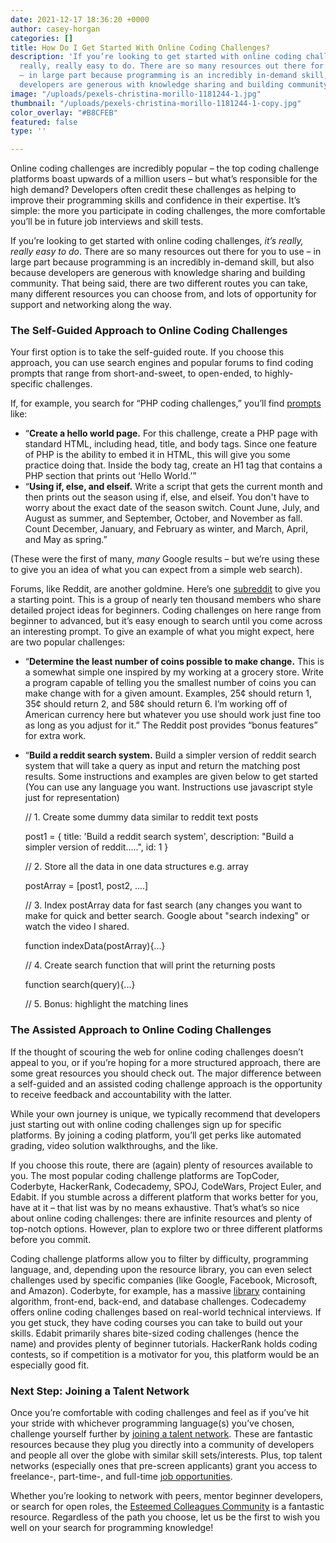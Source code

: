 ```yaml
---
date: 2021-12-17 18:36:20 +0000
author: casey-horgan
categories: []
title: How Do I Get Started With Online Coding Challenges?
description: 'If you’re looking to get started with online coding challenges, it’s
  really, really easy to do. There are so many resources out there for you to use
  – in large part because programming is an incredibly in-demand skill, but also because
  developers are generous with knowledge sharing and building community. '
image: "/uploads/pexels-christina-morillo-1181244-1.jpg"
thumbnail: "/uploads/pexels-christina-morillo-1181244-1-copy.jpg"
color_overlay: "#B8CFEB"
featured: false
type: ''

---
```

Online coding challenges are incredibly popular – the top coding challenge platforms boast upwards of a million users – but what’s responsible for the high demand? Developers often credit these challenges as helping to improve their programming skills and confidence in their expertise. It’s simple: the more you participate in coding challenges, the more comfortable you’ll be in future job interviews and skill tests.

If you’re looking to get started with online coding challenges, _it’s really, really easy to do_. There are so many resources out there for you to use – in large part because programming is an incredibly in-demand skill, but also because developers are generous with knowledge sharing and building community. That being said, there are two different routes you can take, many different resources you can choose from, and lots of opportunity for support and networking along the way.

### The **Self-Guided** Approach to Online Coding Challenges

Your first option is to take the self-guided route. If you choose this approach, you can use search engines and popular forums to find coding prompts that range from short-and-sweet, to open-ended, to highly-specific challenges.

If, for example, you search for “PHP coding challenges,” you’ll find [prompts](https://www.codecademy.com/resources/blog/php-code-challenges-for-beginners/) like:

* “**Create a hello world page.** For this challenge, create a PHP page with standard HTML, including head, title, and body tags. Since one feature of PHP is the ability to embed it in HTML, this will give you some practice doing that. Inside the body tag, create an H1 tag that contains a PHP section that prints out ‘Hello World.’”
* “**Using if, else, and elseif.** Write a script that gets the current month and then prints out the season using if, else, and elseif. You don't have to worry about the exact date of the season switch. Count June, July, and August as summer, and September, October, and November as fall. Count December, January, and February as winter, and March, April, and May as spring.”

(These were the first of many, _many_ Google results – but we’re using these to give you an idea of what you can expect from a simple web search).

Forums, like Reddit, are another goldmine. Here’s one [subreddit](https://www.reddit.com/r/ProgrammingPrompts/) to give you a starting point. This is a group of nearly ten thousand members who share detailed project ideas for beginners. Coding challenges on here range from beginner to advanced, but it’s easy enough to search until you come across an interesting prompt. To give an example of what you might expect, here are two popular challenges:

* “**Determine the least number of coins possible to make change.** This is a somewhat simple one inspired by my working at a grocery store. Write a program capable of telling you the smallest number of coins you can make change with for a given amount. Examples, 25¢ should return 1, 35¢ should return 2, and 58¢ should return 6. I’m working off of American currency here but whatever you use should work just fine too as long as you adjust for it.” The Reddit post provides “bonus features” for extra work.
* “**Build a reddit search system.** Build a simpler version of reddit search system that will take a query as input and return the matching post results. Some instructions and examples are given below to get started (You can use any language you want. Instructions use javascript style just for representation)

    // 1. Create some dummy data similar to reddit text posts

    post1 = { title: 'Build a reddit search system', description: "Build a simpler version of reddit.....", id: 1 }

    // 2. Store all the data in one data structures e.g. array

    postArray = [post1, post2, ....]

    // 3. Index postArray data for fast search (any changes you want to make for quick and better search. Google about "search indexing" or watch the video I shared.

    function indexData(postArray){...}

    // 4. Create search function that will print the returning posts

    function search(query){...}

    // 5. Bonus: highlight the matching lines

### The **Assisted** Approach to Online Coding Challenges

If the thought of scouring the web for online coding challenges doesn’t appeal to you, or if you’re hoping for a more structured approach, there are some great resources you should check out. The major difference between a self-guided and an assisted coding challenge approach is the opportunity to receive feedback and accountability with the latter.

While your own journey is unique, we typically recommend that developers just starting out with online coding challenges sign up for specific platforms. By joining a coding platform, you’ll get perks like automated grading, video solution walkthroughs, and the like.

If you choose this route, there are (again) plenty of resources available to you. The most popular coding challenge platforms are TopCoder, Coderbyte, HackerRank, Codecademy, SPOJ, CodeWars, Project Euler, and Edabit. If you stumble across a different platform that works better for you, have at it – that list was by no means exhaustive. That’s what’s so nice about online coding challenges: there are infinite resources and plenty of top-notch options. However, plan to explore two or three different platforms before you commit.

Coding challenge platforms allow you to filter by difficulty, programming language, and, depending upon the resource library, you can even select challenges used by specific companies (like Google, Facebook, Microsoft, and Amazon). Coderbyte, for example, has a massive [library](https://coderbyte.com/challenges) containing algorithm, front-end, back-end, and database challenges. Codecademy offers online coding challenges based on real-world technical interviews. If you get stuck, they have coding courses you can take to build out your skills. Edabit primarily shares bite-sized coding challenges (hence the name) and provides plenty of beginner tutorials. HackerRank holds coding contests, so if competition is a motivator for you, this platform would be an especially good fit.

### Next Step: Joining a Talent Network

Once you’re comfortable with coding challenges and feel as if you’ve hit your stride with whichever programming language(s) you’ve chosen, challenge yourself further by [joining a talent network](https://esteemed.io/blog/2020/07/25/5-reasons-why-you-should-join-a-talent-network/). These are fantastic resources because they plug you directly into a community of developers and people all over the globe with similar skill sets/interests. Plus, top talent networks (especially ones that pre-screen applicants) grant you access to freelance-, part-time-, and full-time [job opportunities](https://esteemed.io/join-talent-network/).

Whether you’re looking to network with peers, mentor beginner developers, or search for open roles, the [Esteemed Colleagues Community](https://esteemed.io/join-talent-network/) is a fantastic resource. Regardless of the path you choose, let us be the first to wish you well on your search for programming knowledge!